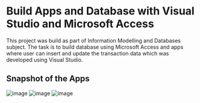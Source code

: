 # Build Apps and Database with Visual Studio and Microsoft Access

This project was build as part of Information Modelling and Databases subject. The task is to build database using Microsoft Access and apps where user can insert and update the transaction data which was developed using Visual Studio. 

## Snapshot of the Apps

![image](https://user-images.githubusercontent.com/58675575/178294086-610f0d19-a3d8-4b63-837f-7d57460c522a.png)
![image](https://user-images.githubusercontent.com/58675575/178294387-6e0dc490-472f-486b-853f-b3ebc9b17cf3.png)
![image](https://user-images.githubusercontent.com/58675575/178294589-c26bd01e-93c5-410e-a132-ddb772a0f012.png)

